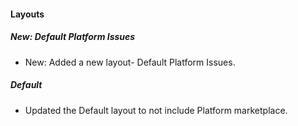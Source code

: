 
#### Layouts

##### New: Default Platform Issues

- New: Added a new layout- Default Platform Issues.

##### Default

- Updated the Default layout to not include Platform marketplace.
